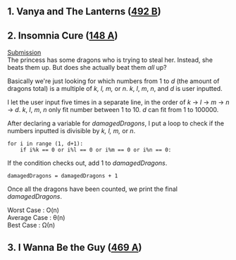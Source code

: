 ## 1. Vanya and The Lanterns ([492 B](http://codeforces.com/contest/492/problem/B))
## 2. Insomnia Cure ([148 A](http://codeforces.com/contest/148/problem/A))
[Submission](http://codeforces.com/contest/148/submission/43086811)  
The princess has some dragons who is trying to steal her. Instead, she beats them up. But does she actually beat them *all* up?

Basically we're just looking for which numbers from 1 to *d* (the amount of dragons total) is a multiple of *k, l, m,* or *n*. *k*, *l*, *m*, *n*, and *d* is user inputted.

I let the user input five times in a separate line, in the order of *k* -> *l* -> *m* -> *n* -> *d*.  *k*, *l*, *m*, *n* only fit number between 1 to 10. *d* can fit from 1 to 100000.

After declaring a variable for *damagedDragons*, I put a loop to check if the numbers inputted is divisible by *k, l, m,* or *n*.
```
for i in range (1, d+1):
    if i%k == 0 or i%l == 0 or i%m == 0 or i%n == 0:
```
If the condition checks out, add 1 to *damagedDragons*.
```
damagedDragons = damagedDragons + 1
```

Once all the dragons have been counted, we print the final *damagedDragons*.

Worst Case : O(n)  
Average Case : θ(n)  
Best Case : Ω(n)

## 3. I Wanna Be the Guy ([469 A](http://codeforces.com/contest/469/problem/A))

